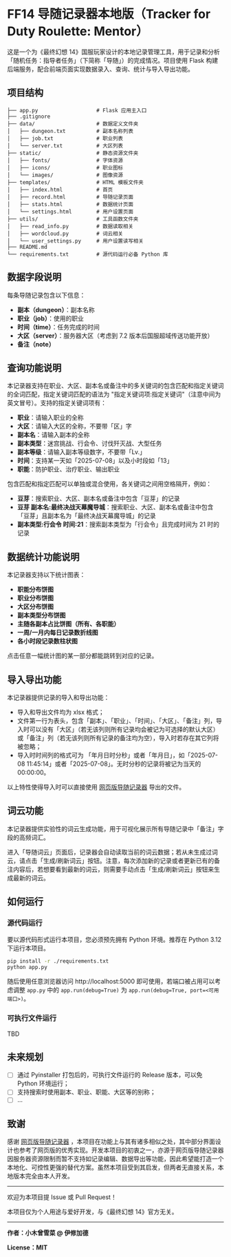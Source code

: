 # FF14 导随记录器本地版（Tracker for Duty Roulette: Mentor）

这是一个为《最终幻想 14》国服玩家设计的本地记录管理工具，用于记录和分析「随机任务：指导者任务」（下简称「导随」）的完成情况。项目使用 Flask 构建后端服务，配合前端页面实现数据录入、查询、统计与导入导出功能。

## 项目结构

```
├── app.py                   # Flask 应用主入口
├── .gitignore               
├── data/                    # 数据定义文件夹
│   ├── dungeon.txt          # 副本名称列表
│   ├── job.txt              # 职业列表
│   └── server.txt           # 大区列表
├── static/                  # 静态资源文件夹
│   ├── fonts/               # 字体资源
│   ├── icons/               # 职业图标
│   └── images/              # 图像资源
├── templates/               # HTML 模板文件夹
│   ├── index.html           # 首页
│   ├── record.html          # 导随记录页面
│   ├── stats.html           # 数据统计页面
│   └── settings.html        # 用户设置页面
├── utils/                   # 工具函数文件夹
│   ├── read_info.py         # 数据读取相关
│   ├── wordcloud.py         # 词云相关
│   └── user_settings.py     # 用户设置读写相关
├── README.md   
└── requirements.txt         # 源代码运行必备 Python 库    
```

## 数据字段说明

每条导随记录包含以下信息：

- **副本（dungeon）**：副本名称
- **职业（job）**：使用的职业
- **时间（time）**：任务完成的时间
- **大区（server）**：服务器大区（考虑到 7.2 版本后国服超域传送功能开放）
- **备注（note）**

## 查询功能说明

本记录器支持在职业、大区、副本名或备注中的多关键词的包含匹配和指定关键词的全词匹配，指定关键词匹配的语法为 "指定关键词项:指定关键词"（注意中间为英文冒号）。支持的指定关键词项有：

- **职业**：请输入职业的全称
- **大区**：请输入大区的全称，不要带「区」字
- **副本名**：请输入副本的全称
- **副本类型**：迷宫挑战、行会令、讨伐歼灭战、大型任务
- **副本等级**：请输入副本等级数字，不要带「Lv.」
- **时间**：支持某一天如「2025-07-08」以及小时段如「13」
- **职能**：防护职业、治疗职业、输出职业

包含匹配和指定匹配可以单独或混合使用，各关键词之间用空格隔开，例如：

- **豆芽**：搜索职业、大区、副本名或备注中包含「豆芽」的记录
- **豆芽 副本名:最终决战天幕魔导城**：搜索职业、大区、副本名或备注中包含「豆芽」且副本名为「最终决战天幕魔导城」的记录
- **副本类型:行会令 时间:21**：搜索副本类型为「行会令」且完成时间为 21 时的记录

## 数据统计功能说明

本记录器支持以下统计图表：

- **职能分布饼图**
- **职业分布饼图**
- **大区分布饼图**
- **副本类型分布饼图**
- **主随各副本占比饼图（所有、各职能）**
- **一周/一月内每日记录数折线图**
- **各小时段记录数柱状图**

点击任意一幅统计图的某一部分都能跳转到对应的记录。
   
## 导入导出功能

本记录器提供记录的导入和导出功能：

- 导入和导出文件均为 xlsx 格式；
- 文件第一行为表头，包含「副本」、「职业」、「时间」、「大区」、「备注」列，导入时可以没有「大区」（若无该列则所有记录均会被记为可选择的默认大区）或「备注」列（若无该列则所有记录的备注均为空），导入时若存在其它列将被忽略；
- 导入时时间列的格式可为 「年月日时分秒」或者「年月日」，如「2025-07-08 11:45:14」或者「2025-07-08」。无时分秒的记录将被记为当天的 00:00:00。

以上特性使得导入时可以直接使用 [网页版导随记录器](https://dlog.luyulight.cn/) 导出的文件。

## 词云功能

本记录器提供实验性的词云生成功能，用于可视化展示所有导随记录中「备注」字段的高频词汇。

进入「导随词云」页面后，记录器会自动读取当前的词云数据；若从未生成过词云，请点击「生成/刷新词云」按钮。注意，每次添加新的记录或者更新已有的备注内容后，若想要看到最新的词云，则需要手动点击「生成/刷新词云」按钮来生成最新的词云。

## 如何运行

### 源代码运行

要以源代码形式运行本项目，您必须预先拥有 Python 环境。推荐在 Python 3.12 下运行本项目。

```bash
pip install -r ./requirements.txt
python app.py
```

随后使用任意浏览器访问 http://localhost:5000 即可使用，若端口被占用可以考虑调整 `app.py` 中的 `app.run(debug=True)` 为 `app.run(debug=True, port=<可用端口>)`。

### 可执行文件运行

TBD

## 未来规划

- [ ] 通过 Pyinstaller 打包后的，可执行文件运行的 Release 版本，可以免 Python 环境运行；
- [ ] 支持搜索时使用副本、职业、职能、大区等的别称；
- [ ] ...

## 致谢

感谢 [网页版导随记录器](https://dlog.luyulight.cn/) ，本项目在功能上与其有诸多相似之处，其中部分界面设计也参考了网页版的优秀实现。开发本项目的初衷之一，亦源于网页版导随记录器因服务器资源限制而暂不支持如记录编辑、数据导出等功能，因此希望能打造一个本地化、可控性更强的替代方案。虽然本项目受到其启发，但两者无直接关系，本地版本完全由本人开发。

---

欢迎为本项目提 Issue 或 Pull Request！

本项目仅为个人用途与爱好开发，与《最终幻想 14》官方无关。

---

**作者：小木曾雪菜 @ 伊修加德**

**License：MIT**
